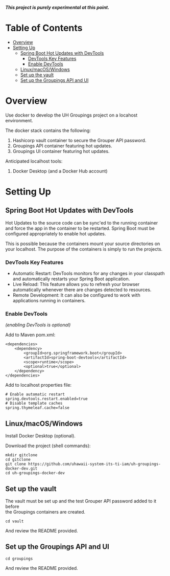 **_This project is purely experimental at this point._**

# Table of Contents
<!-- TOC -->
* [Overview](#overview)
* [Setting Up](#setting-up)
  * [Spring Boot Hot Updates with DevTools](#spring-boot-hot-updates-with-devtools)
    * [DevTools Key Features](#devtools-key-features)
    * [Enable DevTools](#enable-devtools)
  * [Linux/macOS/Windows](#linuxmacoswindows)
  * [Set up the vault](#set-up-the-vault)
  * [Set up the Groupings API and UI](#set-up-the-groupings-api-and-ui)
<!-- TOC -->

# Overview

Use docker to develop the UH Groupings project on a locahost environment.

The docker stack contains the following:

1) Hashicorp vault container to secure the Grouper API password.
2) Groupings API container featuring hot updates.
3) Groupings UI container featuring hot updates.

Anticipated localhost tools:

1) Docker Desktop (and a Docker Hub account)

# Setting Up

## Spring Boot Hot Updates with DevTools

Hot Updates to the source code can be sync'ed to the running container and 
force the app in the container to be restarted. Spring Boot must be configured
appropriately to enable hot updates.

This is possible because the containers mount your source directories on your
localhost. The purpose of the containers is simply to run the projects.

### DevTools Key Features

- Automatic Restart: DevTools monitors for any changes in your classpath and 
automatically restarts your Spring Boot application.
- Live Reload: This feature allows you to refresh your browser automatically 
whenever there are changes detected to resources.
- Remote Development: It can also be configured to work with applications 
running in containers.

### Enable DevTools

_(enabling DevTools is optional)_

Add to Maven pom.xml:

    <dependencies>
        <dependency>
            <groupId>org.springframework.boot</groupId>
            <artifactId>spring-boot-devtools</artifactId>
            <scope>runtime</scope>
            <optional>true</optional>
        </dependency>
    </dependencies>

Add to localhost properties file:

    # Enable automatic restart
    spring.devtools.restart.enabled=true
    # Disable template caches
    spring.thymeleaf.cache=false

## Linux/macOS/Windows

Install Docker Desktop (optional).

Download the project (shell commands):

    mkdir gitclone
    cd gitclone
    git clone https://github.com/uhawaii-system-its-ti-iam/uh-groupings-docker-dev.git
    cd uh-groupings-docker-dev

## Set up the vault

The vault must be set up and the test Grouper API password added to it before  
the Groupings containers are created.

    cd vault

And review the README provided.

## Set up the Groupings API and UI

    cd groupings

And review the README provided.
